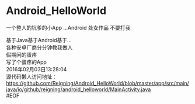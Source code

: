 # Android_HelloWorld
一个整人的坑爹的小App ...Android 处女作品 不要打我

基于Java基于Android基于...  
各种安卓厂商分分钟教我做人  
假期闲的蛋疼  
写了个蛋疼的App  
2016年02月03日13:28:04  
源代码懒人访问地址：  
https://github.com/Reigning/Android_HelloWorld/blob/master/app/src/main/java/io/github/reigning/android_helloworld/MainActivity.java  
#EOF
